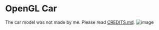 # OpenGL Car
The car model was not made by me. Please read [CREDITS.md](CREDITS.md).
![image](https://github.com/user-attachments/assets/40cdadb3-bf84-458d-b375-dc2b408d4cf6)
